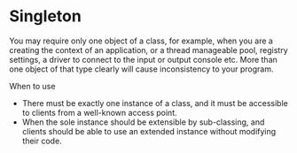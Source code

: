 # Singleton

You may require only one object of a class, for example, when you are a creating the context of an application, or a thread manageable pool, registry settings, a driver to connect to the input or output console etc. More than one object of that type clearly will cause inconsistency to your program. 

When to use
* There must be exactly one instance of a class, and it must be accessible to clients from a well-known access point.
* When the sole instance should be extensible by sub-classing, and clients should be able to use an extended instance without modifying their code.
